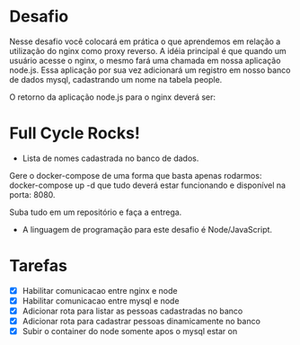 # Desafio

Nesse desafio você colocará em prática o que aprendemos em relação a utilização do nginx como proxy reverso. A idéia principal é que quando um usuário acesse o nginx, o mesmo fará uma chamada em nossa aplicação node.js. Essa aplicação por sua vez adicionará um registro em nosso banco de dados mysql, cadastrando um nome na tabela people.

O retorno da aplicação node.js para o nginx deverá ser:

<h1>Full Cycle Rocks!</h1>

- Lista de nomes cadastrada no banco de dados.

Gere o docker-compose de uma forma que basta apenas rodarmos: docker-compose up -d que tudo deverá estar funcionando e disponível na porta: 8080.

Suba tudo em um repositório e faça a entrega.

* A linguagem de programação para este desafio é Node/JavaScript.

# Tarefas

- [X] Habilitar comunicacao entre nginx e node
- [X] Habilitar comunicacao entre mysql e node
- [X] Adicionar rota para listar as pessoas cadastradas no banco
- [X] Adicionar rota para cadastrar pessoas dinamicamente no banco
- [X] Subir o container do node somente apos o mysql estar on
